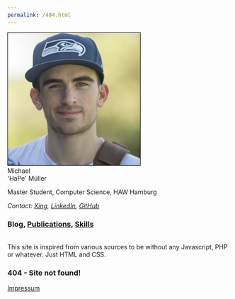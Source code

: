 ```yaml
---
permalink: /404.html
---
```

<!doctype html>
<html lang="en" class="no-js">

<head>
    <meta charset="utf-8">
    <meta name="viewport" content="width=device-width, initial-scale=1.0">
    <title>HaPe.Developer</title>
    <meta name="description" content="Minimalistic HTML Page of Michael 'Hape' Müller.">
    <link rel="stylesheet" type="text/css" target="_blank" rel="noopener noreferrer" href="subpages/style.css">
    <link rel="shortcut icon" type="image/x-icon" href="favicon.ico?" />
</head>

<body>
    <div class="head">
        <div class="headleft">
            <img alt="Profile Picture" src="subpages/profile.png" class="profilepicture">
        </div>
        <div class="headright">
            Michael <br>'HaPe' Müller
        </div>
        <p class="occupation">Master Student, Computer Science, HAW Hamburg</p>
    </div>
    <address>Contact: <a target="_blank" rel="noopener noreferrer"
            href="https://www.xing.com/profile/Michael_Mueller3033">Xing</a>,
        <a target="_blank" rel="noopener noreferrer"
            href="https://www.linkedin.com/in/michael-m-74436016b/">LinkedIn</a>,
        <a target="_blank" rel="noopener noreferrer" href="https://github.com/HansZimmer5000">GitHub</a></address>
    <div class="taskbar">
        <h3>Blog,
            <a href="subpages/publications.html">Publications</a>, <a href="subpages/skills.html">Skills</a>
        </h3>
    </div>
    <br>This site is inspired from various sources to be without any Javascript, PHP or whatever. Just HTML and CSS.
    <article>
        <h3 class="articlehead">404 - Site not found!</h3>
    </article>
    <div class="footerbar"></div>
    <footer class="impressumfooter">
        <a href="subpages/impressum.html" class="impressumlink">Impressum</a>
    </footer>
</body>

</html>